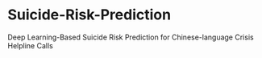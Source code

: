 # Suicide-Risk-Prediction
Deep Learning-Based Suicide Risk Prediction for Chinese-language Crisis Helpline Calls
